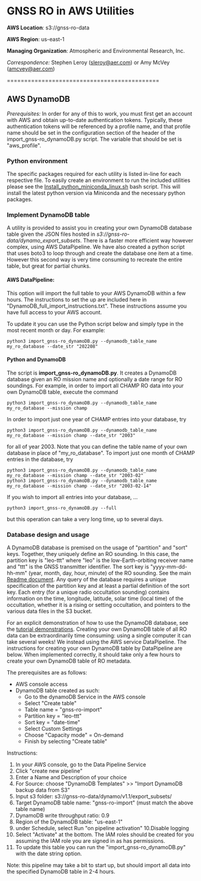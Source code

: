 # GNSS RO in AWS Utilities

**AWS Location**: s3://gnss-ro-data

**AWS Region**: us-east-1  

**Managing Organization**: Atmospheric and Environmental Research, Inc.

*Correspondence:* Stephen Leroy (sleroy@aer.com) or Amy McVey (amcvey@aer.com)

============================================


## AWS DynamoDB 

*Prerequisites:* 
In order for any of this to work, you must first get an account
with AWS and obtain up-to-date authentication tokens. Typically, these authentication
tokens will be referenced by a profile name, and that profile name should be set
in the configuration section of the header of the import_gnss-ro_dynamoDB.py script.
The variable that should be set is "aws_profile".

### Python environment

The specific packages required for each utility is listed in-line for each respective file. To
easily create an environment to run the included utilities please see the
[Install_python_miniconda_linux.sh](http://github.com/gnss-ro/aws-opendata/blob/master/utilities/deprecated/Install_python_miniconda_linux.sh)
bash script. This will install the latest python version via Miniconda and the necessary
python packages.

### Implement DynamoDB table

A utility is provided to assist you in creating your own DynamoDB database
table given the JSON files hosted in *s3://gnss-ro-data/dynamo_export_subsets*.
There is a faster more efficient way however complex, using AWS DataPipeline.  We have
also created a python script that uses boto3 to loop through and create the database one item at a time.
However this second way is very time consuming to recreate the entire table, but great for partial chunks.

#### AWS DataPipeline:
This option will import the full table to your AWS DynamoDB within a few hours.
The instructions to set the up are included here in "DynamoDB_full_import_instructions.txt". These instructions
assume you have full access to your AWS account.

To update it you can use the Python script below and simply type in the most recent month or day.
For example:

```
python3 import_gnss-ro_dynamoDB.py --dynamodb_table_name my_ro_database --date_str "202208"
```

#### Python and DynamoDB
The script is **import_gnss-ro_dynamoDB.py**. It creates a DynamoDB database
given an RO mission name and optionally a date range for RO soundings. For example,
in order to import all CHAMP RO data into your own DynamoDB table, execute the command

```
python3 import_gnss-ro_dynamoDB.py --dynamodb_table_name my_ro_database --mission champ
```

In order to import just one year of CHAMP entries into your database, try

```
python3 import_gnss-ro_dynamoDB.py --dynamodb_table_name my_ro_database --mission champ --date_str "2003"
```

for all of year 2003. Note that you can define the table name of your own database in place of
"my_ro_database". To import just one month of CHAMP entries in the database, try

```
python3 import_gnss-ro_dynamoDB.py --dynamodb_table_name my_ro_database --mission champ --date_str "2003-02"
python3 import_gnss-ro_dynamoDB.py --dynamodb_table_name my_ro_database --mission champ --date_str "2003-02-14"
```

If you wish to import all entries into your database, ...

```
python3 import_gnss-ro_dynamoDB.py --full
```

but this operation can take a very long time, up to several days.


### Database design and usage

A DynamoDB database is premised on the usage of "partition" and "sort" keys. Together, they uniquely
define an RO sounding. In this case, the partition key is "leo-ttt" where "leo" is the low-Earth-orbiting
receiver name and "ttt" is the GNSS transmitter identifier. The sort key is "yyyy-mm-dd-hh-mm" (year,
month, day, hour, minute) of the RO sounding. See the main
[Readme document](http://github.com/gnss-ro/aws-opendata/blob/master/Readme.md). Any query of the database requires
a unique specification of the partition key and at least a partial definition of the sort key. Each
entry (for a unique radio occultation sounding) contains information on the time, longitude, latitude,
solar time (local time) of the occultation, whether it is a rising or setting occultation, and pointers to the
various data files in the S3 bucket.

For an explicit demonstration of how to use the DynamoDB database, see the
[tutorial demonstrations](http://github.com/gnss-ro/aws-opendata/tree/master/tutorials/deprecated/). Creating your 
own DynamoDB table of all RO data can be extraordinarily time consuming: using a single computer it can 
take several weeks! We instead using the AWS service DataPipeline. The instructions for creating your 
own DynamoDB table by DataPipeline are below. When implemented correctly, it should take only a few hours 
to create your own DynamoDB table of RO metadata. 

The prerequisites are as follows: 
* AWS console access
* DynamoDB table created as such:
    - Go to the dynamoDB Service in the AWS console
    - Select "Create table"
    - Table name = "gnss-ro-import"
    - Partition key = "leo-ttt"
    - Sort key = "date-time"
    - Select Custom Settings
    - Choose "Capacity mode" = On-demand
    - Finish by selecting "Create table"

Instructions:
1. In your AWS console, go to the Data Pipeline Service
2. Click "create new pipeline"
3. Enter a Name and Description of your choice
4. For Source: choose "DynamoDB Templates" >> "Import DynamoDB backup data from S3"
5. Input s3 folder: s3://gnss-ro-data/dynamo/v1.1/export_subsets/
6. Target DynamoDB table name: "gnss-ro-import"  (must match the above table name)
7. DynamoDB write throughput ratio: 0.9
8. Region of the DynamoDB table: "us-east-1"
9. under Schedule, select Run "on pipeline activation"
10.Disable logging
11. Select "Activate" at the bottom.  The IAM roles should be created for you assuming the IAM role you are signed in as has permissions.
12. To update this table you can run the "import_gnss-ro_dynamoDB.py" with the date string option.

Note: this pipeline may take a bit to start up, but should import all data into the specified DynamoDB table in 2-4 hours.
